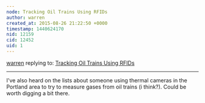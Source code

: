 ```yaml
---
node: Tracking Oil Trains Using RFIDs
author: warren
created_at: 2015-08-26 21:22:50 +0000
timestamp: 1440624170
nid: 12159
cid: 12452
uid: 1
---
```




[warren](../profile/warren) replying to: [Tracking Oil Trains Using RFIDs](../notes/tonyc/08-20-2015/tracking-oil-trains-using-rfids)

----
I've also heard on the lists about someone using thermal cameras in the Portland area to try to measure gases from oil trains (i think?). Could be worth digging a bit there. 
